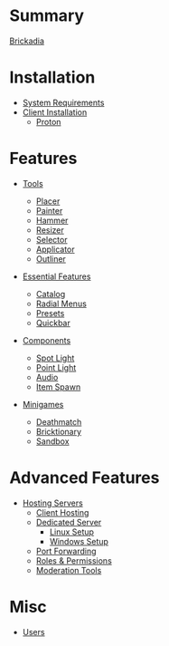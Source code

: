 # Summary
[Brickadia](./brickadia.md)

# Installation
- [System Requirements]()
- [Client Installation](./installation.md)
  - [Proton](./installation_proton.md)

# Features
- [Tools](chapter_1.md)
  - [Placer](tools/placer.md)
  - [Painter](tools/painter.md)
  - [Hammer](tools/hammer.md)
  - [Resizer](tools/resizer.md)
  - [Selector](tools/selector.md)
  - [Applicator](tools/applicator.md)
  - [Outliner](tools/outliner.md)

- [Essential Features](chapter_2.md)
  - [Catalog](essentials/catalog.md)
  - [Radial Menus](essentials/radial_menus.md)
  - [Presets](essentials/presets.md)
  - [Quickbar](essentials/quickbar.md)

- [Components](chapter_3.md)
  - [Spot Light](components/spot_light.md)
  - [Point Light](components/point_light.md)
  - [Audio](components/audio.md)
  - [Item Spawn](components/item_spawn.md)

- [Minigames](chapter_4.md)
  - [Deathmatch]()
  - [Bricktionary]()
  - [Sandbox]()

# Advanced Features
- [Hosting Servers](chapter_5.md)
  - [Client Hosting](servers/setup_client.md)
  - [Dedicated Server](servers/setup_dedicated.md)
    - [Linux Setup](servers/setup_linux.md)
    - [Windows Setup]()
  - [Port Forwarding]()
  - [Roles & Permissions]()
  - [Moderation Tools]()

# Misc
- [Users](./users.md)
